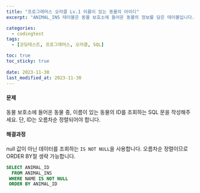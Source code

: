 ```yaml
---
title: "프로그래머스 오라클 Lv.1 이름이 있는 동물의 아이디"
excerpt: "ANIMAL_INS 테이블은 동물 보호소에 들어온 동물의 정보를 담은 테이블입니다. ANIMAL_INS 테이블 구조는 다음과 같으며, ANIMAL_ID, ANIMAL_TYPE, DATETIME, INTAKE_CONDITION, NAME, SEX_UPON_INTAKE는 각각 동물의 아이디, 생물 종, 보호 시작일, 보호 시작 시 상태, 이름, 성별 및 중성화 여부를 나타냅니다."

categories:
  - codingtest
tags:
  - [코딩테스트, 프로그래머스, 오라클, SQL]

toc: true
toc_sticky: true
 
date: 2023-11-30
last_modified_at: 2023-11-30
---
```


#### 문제
동물 보호소에 들어온 동물 중, 이름이 있는 동물의 ID를 조회하는 SQL 문을 작성해주세요. 단, ID는 오름차순 정렬되어야 합니다.

#### 해결과정
null 값이 아닌 데이터를 조회하는 `IS NOT NULL`을 사용합니다. 오름차순 정렬이므로 ORDER BY절 생략 가능합니다.

```sql
SELECT ANIMAL_ID
  FROM ANIMAL_INS
 WHERE NAME IS NOT NULL
 ORDER BY ANIMAL_ID
```